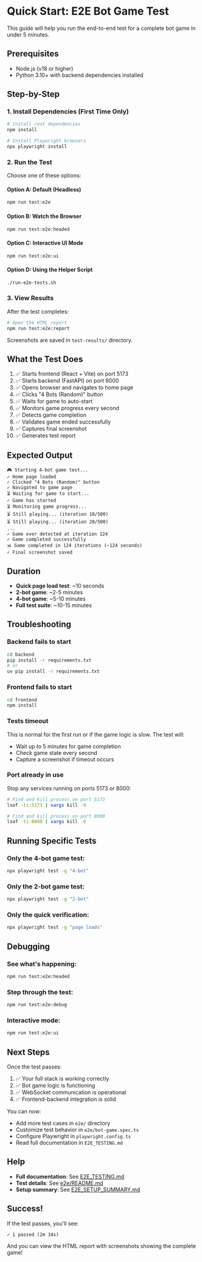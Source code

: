 # Quick Start: E2E Bot Game Test

This guide will help you run the end-to-end test for a complete bot game in under 5 minutes.

## Prerequisites

- Node.js (v18 or higher)
- Python 3.10+ with backend dependencies installed

## Step-by-Step

### 1. Install Dependencies (First Time Only)

```bash
# Install root dependencies
npm install

# Install Playwright browsers
npx playwright install
```

### 2. Run the Test

Choose one of these options:

#### Option A: Default (Headless)
```bash
npm run test:e2e
```

#### Option B: Watch the Browser
```bash
npm run test:e2e:headed
```

#### Option C: Interactive UI Mode
```bash
npm run test:e2e:ui
```

#### Option D: Using the Helper Script
```bash
./run-e2e-tests.sh
```

### 3. View Results

After the test completes:

```bash
# Open the HTML report
npm run test:e2e:report
```

Screenshots are saved in `test-results/` directory.

## What the Test Does

1. ✅ Starts frontend (React + Vite) on port 5173
2. ✅ Starts backend (FastAPI) on port 8000
3. ✅ Opens browser and navigates to home page
4. ✅ Clicks "4 Bots (Random)" button
5. ✅ Waits for game to auto-start
6. ✅ Monitors game progress every second
7. ✅ Detects game completion
8. ✅ Validates game ended successfully
9. ✅ Captures final screenshot
10. ✅ Generates test report

## Expected Output

```
🎮 Starting 4-bot game test...
✓ Home page loaded
✓ Clicked "4 Bots (Random)" button
✓ Navigated to game page
⏳ Waiting for game to start...
✓ Game has started
⏳ Monitoring game progress...
⏳ Still playing... (iteration 10/500)
⏳ Still playing... (iteration 20/500)
...
✓ Game over detected at iteration 124
✓ Game completed successfully
📊 Game completed in 124 iterations (~124 seconds)
✓ Final screenshot saved
```

## Duration

- **Quick page load test**: ~10 seconds
- **2-bot game**: ~2-5 minutes
- **4-bot game**: ~5-10 minutes
- **Full test suite**: ~10-15 minutes

## Troubleshooting

### Backend fails to start

```bash
cd backend
pip install -r requirements.txt
# or
uv pip install -r requirements.txt
```

### Frontend fails to start

```bash
cd frontend
npm install
```

### Tests timeout

This is normal for the first run or if the game logic is slow. The test will:
- Wait up to 5 minutes for game completion
- Check game state every second
- Capture a screenshot if timeout occurs

### Port already in use

Stop any services running on ports 5173 or 8000:

```bash
# Find and kill process on port 5173
lsof -ti:5173 | xargs kill -9

# Find and kill process on port 8000
lsof -ti:8000 | xargs kill -9
```

## Running Specific Tests

### Only the 4-bot game test:
```bash
npx playwright test -g "4-bot"
```

### Only the 2-bot game test:
```bash
npx playwright test -g "2-bot"
```

### Only the quick verification:
```bash
npx playwright test -g "page loads"
```

## Debugging

### See what's happening:
```bash
npm run test:e2e:headed
```

### Step through the test:
```bash
npm run test:e2e:debug
```

### Interactive mode:
```bash
npm run test:e2e:ui
```

## Next Steps

Once the test passes:

1. ✅ Your full stack is working correctly
2. ✅ Bot game logic is functioning
3. ✅ WebSocket communication is operational
4. ✅ Frontend-backend integration is solid

You can now:

- Add more test cases in `e2e/` directory
- Customize test behavior in `e2e/bot-game.spec.ts`
- Configure Playwright in `playwright.config.ts`
- Read full documentation in `E2E_TESTING.md`

## Help

- **Full documentation**: See [E2E_TESTING.md](./E2E_TESTING.md)
- **Test details**: See [e2e/README.md](./e2e/README.md)
- **Setup summary**: See [E2E_SETUP_SUMMARY.md](./E2E_SETUP_SUMMARY.md)

## Success!

If the test passes, you'll see:

```
✓ 1 passed (2m 34s)
```

And you can view the HTML report with screenshots showing the complete game!

